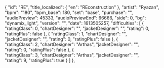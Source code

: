 ﻿{
      "id": "RE",
      "title_localized": {
        "en": "REconstruction"
      },
      "artist": "Ryazan",
      "bpm": "180",
      "bpm_base": 180,
      "set": "base",
      "purchase": "",
      "audioPreview": 45333,
      "audioPreviewEnd": 66666,
      "side": 0,
      "bg": "dynamix_light",
      "version": "",
      "date": 1613505257,
      "difficulties": [
        {
          "ratingClass": 0,
          "chartDesigner": "",
          "jacketDesigner": "",
          "rating": 0,
          "ratingPlus": false
        },
        {
          "ratingClass": 1,
          "chartDesigner": "",
          "jacketDesigner": "",
          "rating": 0,
          "ratingPlus": false
        },
        { 	
          "ratingClass": 2,
          "chartDesigner": "Arthas",
          "jacketDesigner": "",		
          "rating": 0,
          "ratingPlus": false
        },
	{ 	
          "ratingClass": 3,
          "chartDesigner": "Arthas",
          "jacketDesigner": "",		
          "rating": 9,
          "ratingPlus": true
        }
      ]
    },